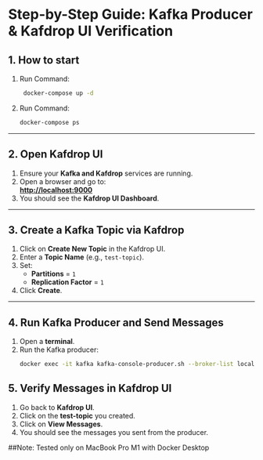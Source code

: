 # **Step-by-Step Guide: Kafka Producer & Kafdrop UI Verification**

## **1. How to start** 
1. Run Command:
   ```sh
    docker-compose up -d

3. Run Command:
   ```sh
   docker-compose ps

---

## **2. Open Kafdrop UI**
1. Ensure your **Kafka and Kafdrop** services are running.
2. Open a browser and go to:  
   **[http://localhost:9000](http://localhost:9000)**
3. You should see the **Kafdrop UI Dashboard**.

---

## **3. Create a Kafka Topic via Kafdrop**
1. Click on **Create New Topic** in the Kafdrop UI.
2. Enter a **Topic Name** (e.g., `test-topic`).
3. Set:
   - **Partitions** = `1`
   - **Replication Factor** = `1`
4. Click **Create**.

---

## **4. Run Kafka Producer and Send Messages**
1. Open a **terminal**.
2. Run the Kafka producer:
   ```sh
   docker exec -it kafka kafka-console-producer.sh --broker-list localhost:9093 --topic test-topic

## **5. Verify Messages in Kafdrop UI**
1. Go back to **Kafdrop UI**.
2. Click on the **test-topic** you created.
3. Click on **View Messages**.
4. You should see the messages you sent from the producer.

##Note: Tested only on MacBook Pro M1 with Docker Desktop
